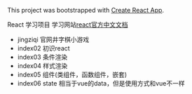 This project was bootstrapped with [Create React App](https://github.com/facebook/create-react-app).

React 学习项目
学习网站[react官方中文文档](https://react.docschina.org/)
- jingziqi 官网井字棋小游戏
- index02 初识react
- index03 条件渲染
- index04 样式渲染
- index05 组件(类组件，函数组件，嵌套)
- index06 state 相当于vue的data，但是使用方式和vue不一样
